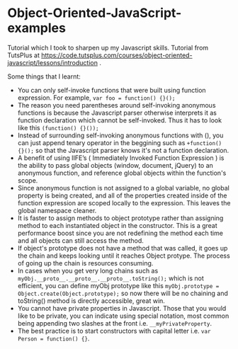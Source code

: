 Object-Oriented-JavaScript-examples
===================================

Tutorial which I took to sharpen up my Javascript skills.
Tutorial from TutsPlus at https://code.tutsplus.com/courses/object-oriented-javascript/lessons/introduction .

Some things that I learnt:
 - You can only self-invoke functions that were built using function expression. For example,
 `var foo = function() {}();`
 - The reason you need parentheses around self-invoking anonymous functions is because the Javascript parser otherwise interprets it as function declaration which cannot be self-invoked. Thus it has to look like this `(function() {}());`
 - Instead of surrounding self-invoking anonymous functions with (), you can just append tenary operator in the beggining such as `+function() {}();` so that the Javascript parser knows it's not a function declaration.
 - A benefit of using IIFE’s ( Immediately Invoked Function Expression ) is the ability to pass global objects (window, document, jQuery) to an anonymous function, and reference global objects within the function's scope.
 - Since anonymous function is not assigned to a global variable, no global property is being created, and all of the properties created inside of the function expression are scoped locally to the expression. This leaves the global namespace cleaner.
 - It is faster to assign methods to object prototype rather than assigning method to each instantiated object in the constructor. This is a great performance boost since you are not redefining the method each time and all objects can still access the method.
 - If object's prototype does not have a method that was called, it goes up the chain and keeps looking until it reaches Object protype. The process of going up the chain is resources consuming.
 - In cases when you get very long chains such as `myObj.__proto__.__proto__.__proto__.toString();` which is not efficient, you can define myObj prototype like this `myObj.prototype = Object.create(Object.prototype);` so now there will be no chaining and toString() method is directly accessible, great win.
 - You cannot have private properties in Javascript. Those that you would like to be private, you can indicate using special notation, most common being appending two slashes at the front i.e. `__myPrivateProperty`.
 - The best practice is to start constructors with capital letter i.e. `var Person = function() {}`.
